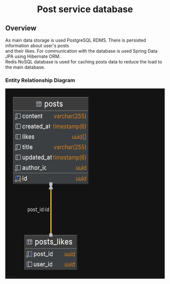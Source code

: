 <h1 style="text-align: center">Post service database</h1>
<h2>Overview</h2>
<p>As main data storage is used PostgreSQL RDMS. There is persisted information about user's posts<br>
and their likes. For communication with the database is used Spring Data JPA using Hibernate ORM.
<br>Redis NoSQL database is used for caching posts data to reduce the load to the main database. 

</p>
<h3>Entity Relationship Diagram</h3>
<img width="600" height="600" src="../../../assets/posts_service_er_diagram.png">